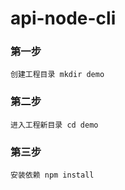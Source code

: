 # api-node-cli
### 第一步
    创建工程目录 mkdir demo
### 第二步
    进入工程新目录 cd demo
### 第三步
    安装依赖 npm install    